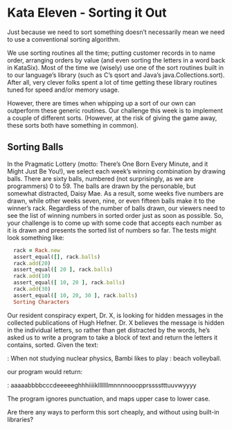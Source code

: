 # Kata Eleven - Sorting it Out
Just because we need to sort something doesn’t necessarily mean we need to use a conventional sorting algorithm.

We use sorting routines all the time; putting customer records in to name order, arranging orders by value (and even sorting the letters in a word back in KataSix). Most of the time we (wisely) use one of the sort routines built in to our language’s library (such as C’s qsort and Java’s java.Collections.sort). After all, very clever folks spent a lot of time getting these library routines tuned for speed and/or memory usage.

However, there are times when whipping up a sort of our own can outperform these generic routines. Our challenge this week is to implement a couple of different sorts. (However, at the risk of giving the game away, these sorts both have something in common).

## Sorting Balls

In the Pragmatic Lottery (motto: There’s One Born Every Minute, and it Might Just Be You!), we select each week’s winning combination by drawing balls. There are sixty balls, numbered (not surprisingly, as we are programmers) 0 to 59. The balls are drawn by the personable, but somewhat distracted, Daisy Mae. As a result, some weeks five numbers are drawn, while other weeks seven, nine, or even fifteen balls make it to the winner’s rack. Regardless of the number of balls drawn, our viewers need to see the list of winning numbers in sorted order just as soon as possible. So, your challenge is to come up with some code that accepts each number as it is drawn and presents the sorted list of numbers so far. The tests might look something like:

```ruby
  rack = Rack.new
  assert_equal([], rack.balls)
  rack.add(20)
  assert_equal([ 20 ], rack.balls)
  rack.add(10)
  assert_equal([ 10, 20 ], rack.balls)
  rack.add(30)
  assert_equal([ 10, 20, 30 ], rack.balls)
  Sorting Characters
```

Our resident conspiracy expert, Dr. X, is looking for hidden messages in the collected publications of Hugh Hefner. Dr. X believes the message is hidden in the individual letters, so rather than get distracted by the words, he’s asked us to write a program to take a block of text and return the letters it contains, sorted. Given the text:

:  When not studying nuclear physics, Bambi likes to play
:  beach volleyball.

our program would return:

:  aaaaabbbbcccdeeeeeghhhiiiiklllllllmnnnnooopprsssstttuuvwyyyy

The program ignores punctuation, and maps upper case to lower case.

Are there any ways to perform this sort cheaply, and without using built-in libraries?
